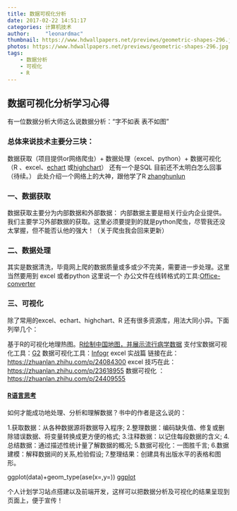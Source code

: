 ```yaml
---
title: 数据可视化分析
date: 2017-02-22 14:51:17
categories: 计算机技术
author:     "leonardmac"
thumbnail: https://www.hdwallpapers.net/previews/geometric-shapes-296.jpg
photos: https://www.hdwallpapers.net/previews/geometric-shapes-296.jpg
tags:
    - 数据分析
    - 可视化
    - R
---
```

## 数据可视化分析学习心得

有一位数据分析大师这么说数据分析：“字不如表 表不如图”

<!-- more -->

### 总体来说技术主要分三块：
数据获取（项目提供or网络爬虫）+ 数据处理（excel、python）+ 数据可视化（R 、excel、[echart](http://echarts.baidu.com/examples.html) 或[highchart](https://www.hcharts.cn/demo/highcharts)）
还有一个是SQL 目前还不太明白怎么回事 （待续。）
此处介绍一个网络上的大神，跟他学了R [zhanghunlun](http://zhanghonglun.cn/blog/)

### 一、数据获取
数据获取主要分为内部数据和外部数据：
内部数据主要是相关行业内企业提供。我们主要学习外部数据的获取。这里必须要提到的就是python爬虫，尽管我还没太掌握，但不能否认他的强大！（关于爬虫我会回来更新）


### 二、数据处理
其实是数据清洗，毕竟网上爬的数据质量或多或少不完美，需要进一步处理。这里当然要用到 excel 或者python
这里说一个 办公文件在线转格式的工具:[Office-converter](http://cn.office-converter.com/?source=data456.cn)
### 三、可视化
除了常用的excel、echart、highchart、R 还有很多资源库，用法大同小异。下面列举几个：

基于R的可视化地理热图。[R绘制中国地图，并展示流行病学数据](https://cos.name/2014/08/r-maps-for-china/)
支付宝数据可视化工具：[G2](https://antv.alipay.com/g2/demo/index.html)
数据可视化工具：[Infogr](https://infogr.am/examples)
excel 实战篇 链接在此：https://zhuanlan.zhihu.com/p/24084300
excel 技巧在此：https://zhuanlan.zhihu.com/p/23618955
数据可视化 ：https://zhuanlan.zhihu.com/p/24409555

#### [R语言思考](http://zhanghonglun.cn/blog/r%E5%AD%A6%E4%B9%A0%E7%AC%94%E8%AE%B0%EF%BC%8D%E6%A5%94%E5%AD%90/)
如何才能成功地处理、分析和理解数据？书中的作者是这么说的：

1.获取数据：从各种数据源将数据导入程序;
2.整理数据：编码缺失值、修复或删除错误数据、将变量转换成更方便的格式;
3.注释数据：以记住每段数据的含义;
4.总结数据：通过描述性统计量了解数据的概况;
5.数据可视化：一图胜千言;
6.数据建模：解释数据间的关系,检验假设;
7.整理结果：创建具有出版水平的表格和图形。

ggplot(data)+geom_type(ase(x=,y=))
[ggplot](http://www.plob.org/2014/05/11/7264.html)

个人计划学习站点搭建以及前端开发，这样可以把数据分析及可视化的结果呈现到页面上，便于宣传！


